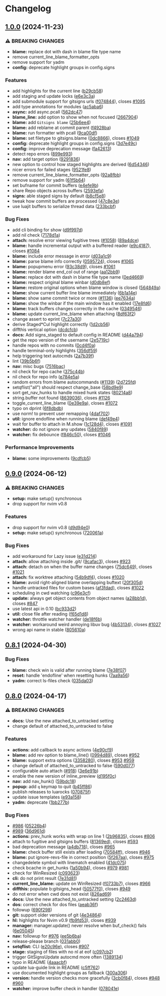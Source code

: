 # Changelog

## [1.0.0](https://github.com/ilan-schemoul/gitsigns.nvim/compare/v0.9.0...v1.0.0) (2024-11-23)


### ⚠ BREAKING CHANGES

* **blame:** replace dot with dash in blame file type name
* remove current_line_blame_formatter_opts
* remove support for yadm
* **config:** deprecate highlight groups in config.signs

### Features

* add highlights for the current line ([b29cb58](https://github.com/ilan-schemoul/gitsigns.nvim/commit/b29cb58126663569f6f34401fab513c2375e95d3))
* add staging and update locks ([e6e3c3a](https://github.com/ilan-schemoul/gitsigns.nvim/commit/e6e3c3a1394d9e0a1c75d8620f8631e4a6ecde0e))
* add submodule support for gitsigns urls ([f074844](https://github.com/ilan-schemoul/gitsigns.nvim/commit/f074844b60f9e151970fbcdbeb8a2cd52b6ef25a)), closes [#1095](https://github.com/ilan-schemoul/gitsigns.nvim/issues/1095)
* add type annotations for modules ([ac5aba6](https://github.com/ilan-schemoul/gitsigns.nvim/commit/ac5aba6dce8c06ea22bea2c9016f51a2dbf90dc7))
* **async:** add async.pcall ([562dc47](https://github.com/ilan-schemoul/gitsigns.nvim/commit/562dc47189ad3c8696dbf460d38603a74d544849))
* **blame_line:** add option to show when not focused ([2667904](https://github.com/ilan-schemoul/gitsigns.nvim/commit/2667904fb0ee62832c55b56acb9ade3e02a0c202))
* **blame:** add `Gitsigns blame` ([25b6ee4](https://github.com/ilan-schemoul/gitsigns.nvim/commit/25b6ee4be514b38d5bfe950d790a67042e05ef35))
* **blame:** add reblame at commit parent ([f4928ba](https://github.com/ilan-schemoul/gitsigns.nvim/commit/f4928ba14eb6c667786ac7d69927f6aee6719f1e))
* **blame:** run formatter with pcall ([9ca00df](https://github.com/ilan-schemoul/gitsigns.nvim/commit/9ca00df1c84fc0a1ed18c79156c06b081dc1da1f))
* **blame:** set filetype to gitsigns.blame ([0dc8866](https://github.com/ilan-schemoul/gitsigns.nvim/commit/0dc886637f9686b7cfd245a4726f93abeab19d4a)), closes [#1049](https://github.com/ilan-schemoul/gitsigns.nvim/issues/1049)
* **config:** deprecate highlight groups in config.signs ([3d7e49c](https://github.com/ilan-schemoul/gitsigns.nvim/commit/3d7e49c201537ee0293a1a3abe67b67f8e7648a5))
* **config:** improve deprecation message ([fa42613](https://github.com/ilan-schemoul/gitsigns.nvim/commit/fa42613096ebfa5fee1ea87d70f8625ab9685d01))
* detect repo errors ([899e993](https://github.com/ilan-schemoul/gitsigns.nvim/commit/899e993850084ea33d001ec229d237bc020c19ae))
* **nav:** add target option ([9291836](https://github.com/ilan-schemoul/gitsigns.nvim/commit/929183666540e164fa74028954ade62fa703fa1a))
* new option to control how staged highlights are derived ([6d54346](https://github.com/ilan-schemoul/gitsigns.nvim/commit/6d54346971e49a8f4ccf9bb6279a82b689d987e6))
* nicer errors for failed stages ([9521fe8](https://github.com/ilan-schemoul/gitsigns.nvim/commit/9521fe8be39255b9abc6ec54e352bf04c410f5cf))
* remove current_line_blame_formatter_opts ([92a8fbb](https://github.com/ilan-schemoul/gitsigns.nvim/commit/92a8fbb8453571978468e4ad2d4f8cd302d79eab))
* remove support for yadm ([61f5b64](https://github.com/ilan-schemoul/gitsigns.nvim/commit/61f5b6407611a25e2d407ac0bc60e5c87c25ad72))
* set bufname for commit buffers ([e4efe9b](https://github.com/ilan-schemoul/gitsigns.nvim/commit/e4efe9b99b7c473e9f917edf441cec48c05fd99e))
* share Repo objects across buffers ([2593efa](https://github.com/ilan-schemoul/gitsigns.nvim/commit/2593efa3c53f41987d99bf8727f67154e88c0c91))
* **signs:** able staged signs by default ([b8cf5e8](https://github.com/ilan-schemoul/gitsigns.nvim/commit/b8cf5e8efaa0036d493a2e2dfed768c3a03fac73))
* tweak how commit buffers are processed ([47c8e3e](https://github.com/ilan-schemoul/gitsigns.nvim/commit/47c8e3e571376b24de62408fd0c9d12f0a9fc0a3))
* use luajit buffers to serialize thread data ([233bcbf](https://github.com/ilan-schemoul/gitsigns.nvim/commit/233bcbfda3a04e19ae4fb365a8cbd32d9aa8c0d1))


### Bug Fixes

* add cli binding for show ([d9f997d](https://github.com/ilan-schemoul/gitsigns.nvim/commit/d9f997dba757be01434ed3538d202f88286df476))
* add nil check ([7178d1a](https://github.com/ilan-schemoul/gitsigns.nvim/commit/7178d1a430dcfff8a4c92d78b9e39e0297a779c0))
* **attach:** resolve error viewing fugitive trees ([#1058](https://github.com/ilan-schemoul/gitsigns.nvim/issues/1058)) ([89a4dce](https://github.com/ilan-schemoul/gitsigns.nvim/commit/89a4dce7c94c40c89774d3cb3a7788a9ecf412c0))
* **blame:** handle incremental output with a buffered reader ([e9c4187](https://github.com/ilan-schemoul/gitsigns.nvim/commit/e9c4187c3774a46df2d086a66cf3a7e6bea4c432)), closes [#1084](https://github.com/ilan-schemoul/gitsigns.nvim/issues/1084)
* **blame:** include error message in error ([d03a1c9](https://github.com/ilan-schemoul/gitsigns.nvim/commit/d03a1c9a1045122823af97e351719227ed3718eb))
* **blame:** parse blame info correctly ([0595724](https://github.com/ilan-schemoul/gitsigns.nvim/commit/0595724fa9516a35696ff6b1e3cb95b6462b38b1)), closes [#1065](https://github.com/ilan-schemoul/gitsigns.nvim/issues/1065)
* **blame:** popupmenu error ([93c38d9](https://github.com/ilan-schemoul/gitsigns.nvim/commit/93c38d97260330e8501ccda1e6000c858af0d603)), closes [#1061](https://github.com/ilan-schemoul/gitsigns.nvim/issues/1061)
* **blame:** render blame end_col out of range ([aa12bb9](https://github.com/ilan-schemoul/gitsigns.nvim/commit/aa12bb9cd22f1a612dd9cda6c6fc26475e94fc4f))
* **blame:** replace dot with dash in blame file type name ([0ed4669](https://github.com/ilan-schemoul/gitsigns.nvim/commit/0ed466953fe5885166e0d60799172a8b1f752d16))
* **blame:** respect original blame winbar ([d0db8ef](https://github.com/ilan-schemoul/gitsigns.nvim/commit/d0db8ef6a0489ed6af0baacb101a7b733c5d5de1))
* **blame:** restore original options when blame window is closed ([564849a](https://github.com/ilan-schemoul/gitsigns.nvim/commit/564849a17bf5c5569e0bae98c8328de9c7a1ed29))
* **blame:** show current buffer line blame immediately ([6b1a14e](https://github.com/ilan-schemoul/gitsigns.nvim/commit/6b1a14eabcebbcca1b9e9163a26b2f8371364cb7))
* **blame:** show same commit twice or more ([#1136](https://github.com/ilan-schemoul/gitsigns.nvim/issues/1136)) ([ee7634a](https://github.com/ilan-schemoul/gitsigns.nvim/commit/ee7634ab4f0a6606438fe13e16cbf2065589a5ed))
* **blame:** show the winbar if the main window has it enabled ([17e8fd6](https://github.com/ilan-schemoul/gitsigns.nvim/commit/17e8fd66182c9ad79dc129451ad015af3d27529c))
* **blame:** track buffers changes correctly in the cache ([0349546](https://github.com/ilan-schemoul/gitsigns.nvim/commit/0349546134d8a3a3c3a33e2e781b8d7bd07ea156))
* **blame:** update current_line_blame when attaching ([8df63f2](https://github.com/ilan-schemoul/gitsigns.nvim/commit/8df63f2ddc615feb71fd4aee45a4cee022876df1))
* change assert to eprint ([7c27a30](https://github.com/ilan-schemoul/gitsigns.nvim/commit/7c27a30450130cd59c4994a6755e3c5d74d83e76))
* derive Staged*Cul highlight correctly ([1d2cb56](https://github.com/ilan-schemoul/gitsigns.nvim/commit/1d2cb568a7105a860941ef45a01b13709d7aa9d2))
* diffthis vertical option ([dcdcfcb](https://github.com/ilan-schemoul/gitsigns.nvim/commit/dcdcfcb15eb7c6fc6023dbf03e9644e9d5b2f484))
* **docs:** Add signs_staged to default config in README ([d44a794](https://github.com/ilan-schemoul/gitsigns.nvim/commit/d44a7948ffc717af578c424add818b7684c7ed68))
* get the repo version of the username ([2e5719c](https://github.com/ilan-schemoul/gitsigns.nvim/commit/2e5719c79aead05c4269d6bd250acbc9c4d26d37))
* handle repos with no commits ([0cd4f0a](https://github.com/ilan-schemoul/gitsigns.nvim/commit/0cd4f0aa1067b7261f0649b3124e1159dac3df8b))
* handle terminal-only highlights ([356df59](https://github.com/ilan-schemoul/gitsigns.nvim/commit/356df59308d8b87486644d2324d7558ac0f3db36))
* help triggering text autocmds ([2a7b39f](https://github.com/ilan-schemoul/gitsigns.nvim/commit/2a7b39f4d282935f8b44cbe82879af69c7472f5c))
* lint ([39b5b6f](https://github.com/ilan-schemoul/gitsigns.nvim/commit/39b5b6f48bde0595ce68007ffce408c5d7ac1f79))
* **nav:** misc bugs ([7516bac](https://github.com/ilan-schemoul/gitsigns.nvim/commit/7516bac5639a9ce8e7b199066199a02cb3057230))
* nil check for repo cache ([375c44b](https://github.com/ilan-schemoul/gitsigns.nvim/commit/375c44bdfdde25585466a966f00c2e291db74f2d))
* nil check for repo info ([e784e5a](https://github.com/ilan-schemoul/gitsigns.nvim/commit/e784e5a078f993f7218b8a857cb581d5b9ca42dc))
* random errors from blame autocommands ([#1139](https://github.com/ilan-schemoul/gitsigns.nvim/issues/1139)) ([2d725fd](https://github.com/ilan-schemoul/gitsigns.nvim/commit/2d725fdd7fe4a612fa3171ca0a965f455d8dc325))
* setqflist("all") should respect change_base ([58bd9e9](https://github.com/ilan-schemoul/gitsigns.nvim/commit/58bd9e98d8e3c5a1c98af312e85247ee1afd3ed2))
* sort get_nav_hunks to handle mixed hunk states ([80214a8](https://github.com/ilan-schemoul/gitsigns.nvim/commit/80214a857ce512cc64964abddc1d8eb5a3e28396))
* string.buffer not found ([8639036](https://github.com/ilan-schemoul/gitsigns.nvim/commit/863903631e676b33e8be2acb17512fdc1b80b4fb)), closes [#1126](https://github.com/ilan-schemoul/gitsigns.nvim/issues/1126)
* toggle_current_line_blame ([0e39e9a](https://github.com/ilan-schemoul/gitsigns.nvim/commit/0e39e9afcfc180d55ac8f0691a230703683ddb0f)), closes [#1072](https://github.com/ilan-schemoul/gitsigns.nvim/issues/1072)
* typo on dprint ([6f8dbdb](https://github.com/ilan-schemoul/gitsigns.nvim/commit/6f8dbdbd41725fa11178e78d6e4c987038a8ece9))
* use norm! to prevent user remapping ([4daf702](https://github.com/ilan-schemoul/gitsigns.nvim/commit/4daf7022f1481edf1e8fb9947df13bb07c18e89a))
* **util:** ignore endofline when running blame ([def49e4](https://github.com/ilan-schemoul/gitsigns.nvim/commit/def49e48c6329527e344d0c99a0d2cd9fdf6bb84))
* wait for buffer to attach in M.show ([1c128d4](https://github.com/ilan-schemoul/gitsigns.nvim/commit/1c128d4585d89f39ddea9ef9f5f6b84edd3b66b9)), closes [#1091](https://github.com/ilan-schemoul/gitsigns.nvim/issues/1091)
* **watcher:** do not ignore any updates ([5840f89](https://github.com/ilan-schemoul/gitsigns.nvim/commit/5840f89c50b7af6b2f9c30e7fe37b797aef60ba9))
* **watcher:** fix debounce ([f846c50](https://github.com/ilan-schemoul/gitsigns.nvim/commit/f846c507242a74d9a458bff2d029bd2eae8c0ca1)), closes [#1046](https://github.com/ilan-schemoul/gitsigns.nvim/issues/1046)


### Performance Improvements

* **blame:** some improvements ([9cdfcb5](https://github.com/ilan-schemoul/gitsigns.nvim/commit/9cdfcb5f038586c36ad8b010f7e479f6a6f95a63))

## [0.9.0](https://github.com/lewis6991/gitsigns.nvim/compare/v0.8.1...v0.9.0) (2024-06-12)


### ⚠ BREAKING CHANGES

* **setup:** make setup() synchronous
* drop support for nvim v0.8

### Features

* drop support for nvim v0.8 ([d9d94e0](https://github.com/lewis6991/gitsigns.nvim/commit/d9d94e055a19415767bb073e8dd86028105c4319))
* **setup:** make setup() synchronous ([720061a](https://github.com/lewis6991/gitsigns.nvim/commit/720061aa152faedfe4099dfb92d2b3fcb0e55edc))


### Bug Fixes

* add workaround for Lazy issue ([e31d214](https://github.com/lewis6991/gitsigns.nvim/commit/e31d2149d9f3fb056bfd5b3416b2e818be10aabe))
* **attach:** allow attaching inside .git/ ([9cafac3](https://github.com/lewis6991/gitsigns.nvim/commit/9cafac31a091267838e1e90fd6e083d37611f516)), closes [#923](https://github.com/lewis6991/gitsigns.nvim/issues/923)
* **attach:** detach on when the buffer name changes ([75dc649](https://github.com/lewis6991/gitsigns.nvim/commit/75dc649106827183547d3bedd4602442340d2f7f)), closes [#1021](https://github.com/lewis6991/gitsigns.nvim/issues/1021)
* **attach:** fix worktree attaching ([54b9df4](https://github.com/lewis6991/gitsigns.nvim/commit/54b9df401b8f21f4e6ca537ec47a109394aaccd7)), closes [#1020](https://github.com/lewis6991/gitsigns.nvim/issues/1020)
* **blame:** avoid right-aligned blame overlapping buftext ([20f305d](https://github.com/lewis6991/gitsigns.nvim/commit/20f305d63bc86852821ac47d9967e73931f7130b))
* handle untracked files for custom bases ([af3fdad](https://github.com/lewis6991/gitsigns.nvim/commit/af3fdad8ddcadbdad835975204f6503310526fd9)), closes [#1022](https://github.com/lewis6991/gitsigns.nvim/issues/1022)
* scheduling in cwd watching ([c96e3cf](https://github.com/lewis6991/gitsigns.nvim/commit/c96e3cf4767ee98030bff855e7a6f07cfc6d427f))
* **update:** always get object contents from object names ([a28bb1d](https://github.com/lewis6991/gitsigns.nvim/commit/a28bb1db506df663b063cc63f44fbbda178255a7)), closes [#847](https://github.com/lewis6991/gitsigns.nvim/issues/847)
* use latest api in 0.10 ([bc933d2](https://github.com/lewis6991/gitsigns.nvim/commit/bc933d24a669608968ff4791b14d2d9554813a65))
* **util:** close file after reading ([f65d1d8](https://github.com/lewis6991/gitsigns.nvim/commit/f65d1d82013e032ca6c199b62f08089b420b068c))
* **watcher:** throttle watcher handler ([de18f6b](https://github.com/lewis6991/gitsigns.nvim/commit/de18f6b749f6129eb9042a2038590872df4c94a9))
* **watcher:** workaround weird annoying libuv bug ([4b53134](https://github.com/lewis6991/gitsigns.nvim/commit/4b53134ce5fdd58e6c52c49fb906b6e7a347d137)), closes [#1027](https://github.com/lewis6991/gitsigns.nvim/issues/1027)
* wrong api name in stable ([805610a](https://github.com/lewis6991/gitsigns.nvim/commit/805610a9393fa231f2c2b49cb521bfa413fadb3d))

## [0.8.1](https://github.com/lewis6991/gitsigns.nvim/compare/v0.8.0...v0.8.1) (2024-04-30)


### Bug Fixes

* **blame:** check win is valid after running blame ([7e38f07](https://github.com/lewis6991/gitsigns.nvim/commit/7e38f07cab0e5387f9f41e92474db174a63a4725))
* **reset:** handle 'endofline' when resetting hunks ([7aa9a56](https://github.com/lewis6991/gitsigns.nvim/commit/7aa9a567127d679c6ca639e9e88c546d72924296))
* **yadm:** correct ls-files check ([035da03](https://github.com/lewis6991/gitsigns.nvim/commit/035da036e68e509ed158414416c827d022d914bd))

## [0.8.0](https://github.com/lewis6991/gitsigns.nvim/compare/v0.7.0...v0.8.0) (2024-04-17)


### ⚠ BREAKING CHANGES

* **docs:** Use the new attached_to_untracked setting
* change default of attached_to_untracked to false

### Features

* **actions:** add callback to async actions ([4e90cf9](https://github.com/lewis6991/gitsigns.nvim/commit/4e90cf984ced787b7439c42678ec957da3583049))
* **blame:** add rev option to blame_line() ([0994d89](https://github.com/lewis6991/gitsigns.nvim/commit/0994d89323c2ebb4abb38cab15aad00913588b0f)), closes [#952](https://github.com/lewis6991/gitsigns.nvim/issues/952)
* **blame:** support extra options ([3358280](https://github.com/lewis6991/gitsigns.nvim/commit/3358280054808b45f711191df481fcffc12ca761)), closes [#953](https://github.com/lewis6991/gitsigns.nvim/issues/953) [#959](https://github.com/lewis6991/gitsigns.nvim/issues/959)
* change default of attached_to_untracked to false ([590d077](https://github.com/lewis6991/gitsigns.nvim/commit/590d077c551c0bd2fc8b9f658e4704ccd0423a2e))
* configurable auto attach ([#918](https://github.com/lewis6991/gitsigns.nvim/issues/918)) ([3e6e91b](https://github.com/lewis6991/gitsigns.nvim/commit/3e6e91b09f0468c32d3b96dcacf4b947f037ce25))
* enable the new version of inline_preview ([d195f0c](https://github.com/lewis6991/gitsigns.nvim/commit/d195f0c35ced5174d3ecce1c4c8ebb3b5bc23fa9))
* **nav:** add nav_hunk() ([59bdc18](https://github.com/lewis6991/gitsigns.nvim/commit/59bdc1851c7aba8a86ded87fe075ef6de499045c))
* **popup:** add `q` keymap to quit ([b45ff86](https://github.com/lewis6991/gitsigns.nvim/commit/b45ff86f5618d1421a88c12d4feb286b80a1e2d3))
* publish releases to luarocks ([070875f](https://github.com/lewis6991/gitsigns.nvim/commit/070875f9e4eb81eb20cb60996cd1d9086d94b05e))
* update issue templates ([e93a158](https://github.com/lewis6991/gitsigns.nvim/commit/e93a158b8773946dc9940a4321d35c1b52c8e293))
* **yadm:** deprecate ([1bb277b](https://github.com/lewis6991/gitsigns.nvim/commit/1bb277b41d65f68b091e4ab093f59e68a0def2a6))


### Bug Fixes

* [#986](https://github.com/lewis6991/gitsigns.nvim/issues/986) ([05226b4](https://github.com/lewis6991/gitsigns.nvim/commit/05226b4d41226af8045841b3e56b6cc12d7a1cd0))
* [#989](https://github.com/lewis6991/gitsigns.nvim/issues/989) ([36d961d](https://github.com/lewis6991/gitsigns.nvim/commit/36d961d3d11b72229aaa576dfc8e7f5e05510af8))
* **actions:** prev_hunk works with wrap on line 1 ([2b96835](https://github.com/lewis6991/gitsigns.nvim/commit/2b96835a2b700f31303ebad0696f0abdbe8477ed)), closes [#806](https://github.com/lewis6991/gitsigns.nvim/issues/806)
* attach to fugitive and gitsigns buffers ([81369ed](https://github.com/lewis6991/gitsigns.nvim/commit/81369ed5405ec0c5d55a9608b495dbf827415116)), closes [#593](https://github.com/lewis6991/gitsigns.nvim/issues/593)
* bad deprecation message ([a4db718](https://github.com/lewis6991/gitsigns.nvim/commit/a4db718c78bff65198e3b63f1043f1e7bb5e05c8)), closes [#965](https://github.com/lewis6991/gitsigns.nvim/issues/965)
* **blame:** check buffer still exists after loading ([70584ff](https://github.com/lewis6991/gitsigns.nvim/commit/70584ff9aae8078b64430c574079d79620b8f06d)), closes [#946](https://github.com/lewis6991/gitsigns.nvim/issues/946)
* **blame:** put ignore-revs-file in correct position ([5f267aa](https://github.com/lewis6991/gitsigns.nvim/commit/5f267aa2fec145eb9fa11be8ae7b3d8b1939fe00)), closes [#975](https://github.com/lewis6991/gitsigns.nvim/issues/975)
* changedelete symbol with linematch enabled ([41dc075](https://github.com/lewis6991/gitsigns.nvim/commit/41dc075ef67b556b0752ad3967649371bd95cb95))
* check bcache in get_hunks ([1a50b94](https://github.com/lewis6991/gitsigns.nvim/commit/1a50b94066def8591d5f65bd60a4233902e9def4)), closes [#979](https://github.com/lewis6991/gitsigns.nvim/issues/979) [#981](https://github.com/lewis6991/gitsigns.nvim/issues/981)
* check for WinResized ([c093623](https://github.com/lewis6991/gitsigns.nvim/commit/c0936237f24d01eb4974dd3de38df7888414be3e))
* **cli:** do not print result ([7e31d81](https://github.com/lewis6991/gitsigns.nvim/commit/7e31d8123f14d55f4a3f982d05ddae4f3bf9276a))
* **current_line_blame:** update on WinResized ([f0733b7](https://github.com/lewis6991/gitsigns.nvim/commit/f0733b793a5e2663fd6d101de5beda68eec33967)), closes [#966](https://github.com/lewis6991/gitsigns.nvim/issues/966)
* **diffthis:** populate b:gitsigns_head ([50577f0](https://github.com/lewis6991/gitsigns.nvim/commit/50577f0186686b404d12157d463fb6bc4abba726)), closes [#949](https://github.com/lewis6991/gitsigns.nvim/issues/949)
* do not error when cwd does not exist ([826ad69](https://github.com/lewis6991/gitsigns.nvim/commit/826ad6942907ff08b02b8310b783e7275fdfb761))
* **docs:** Use the new attached_to_untracked setting ([2c2463d](https://github.com/lewis6991/gitsigns.nvim/commit/2c2463dbd82eddd7dbab881c3a62cfbfbe3c67ae))
* **dos:** correct check for dos files ([aeab36f](https://github.com/lewis6991/gitsigns.nvim/commit/aeab36f4b5524a765381ef84a2c57b2e799c934d))
* followup ([690f298](https://github.com/lewis6991/gitsigns.nvim/commit/690f298c4cac9190ddb7eedeeee2a3cc446622f7))
* **git:** support older versions of git ([4e34864](https://github.com/lewis6991/gitsigns.nvim/commit/4e348641b8206c3b8d23080999e3ddbe4ca90efc))
* **hl:** highlights for Nvim v0.9 ([fb9fd53](https://github.com/lewis6991/gitsigns.nvim/commit/fb9fd5312476b51a42a98122616e1c448d823d5c)), closes [#939](https://github.com/lewis6991/gitsigns.nvim/issues/939)
* **manager:** manager.update() never resolve when buf_check() fails ([6e05045](https://github.com/lewis6991/gitsigns.nvim/commit/6e05045fb1a4845fe44f5c54aafe024444c422ba))
* **nav:** followup for [#976](https://github.com/lewis6991/gitsigns.nvim/issues/976) ([ee5b6ba](https://github.com/lewis6991/gitsigns.nvim/commit/ee5b6ba0b55707628704bcd8d3554d1a05207b99))
* release-please branch ([031abb0](https://github.com/lewis6991/gitsigns.nvim/commit/031abb065452248c30ce8d8fb4d4eb9eeb69d1f0))
* **setqflist:** CLI ([e20c96e](https://github.com/lewis6991/gitsigns.nvim/commit/e20c96e9c3b9b2241939ce437d03926ba7315eaa)), closes [#907](https://github.com/lewis6991/gitsigns.nvim/issues/907)
* **stage:** staging of files with no nl at eof ([c097cb2](https://github.com/lewis6991/gitsigns.nvim/commit/c097cb255096f333e14d341082a84f572b394fa2))
* trigger GitSignsUpdate autocmd more often ([1389134](https://github.com/lewis6991/gitsigns.nvim/commit/1389134ba94643dd3b8ce2e1bf142d1c0432a4f2))
* typo in README ([4aaacbf](https://github.com/lewis6991/gitsigns.nvim/commit/4aaacbf5e5e2218fd05eb75703fe9e0f85335803))
* update lua-guide link in README ([c5ff762](https://github.com/lewis6991/gitsigns.nvim/commit/c5ff7628e19a47ec14d3657294cc074ecae27b99))
* use documented highlight groups as fallback ([300a306](https://github.com/lewis6991/gitsigns.nvim/commit/300a306da9973e81c2c06460f71fd7a079df1f36))
* **version:** handle version checks more gracefully ([3cb0f84](https://github.com/lewis6991/gitsigns.nvim/commit/3cb0f8431f56996a4af2924d78a98a09b6add095)), closes [#948](https://github.com/lewis6991/gitsigns.nvim/issues/948) [#960](https://github.com/lewis6991/gitsigns.nvim/issues/960)
* **watcher:** improve buffer check in handler ([078041e](https://github.com/lewis6991/gitsigns.nvim/commit/078041e9d060a386b0c9d3a8c7a7b019a35d3fb0))
